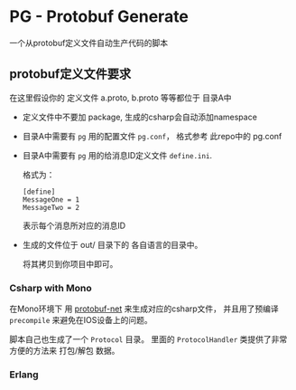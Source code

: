 # PG - Protobuf Generate

一个从protobuf定义文件自动生产代码的脚本

## protobuf定义文件要求

在这里假设你的 定义文件 a.proto, b.proto 等等都位于 目录A中

*   定义文件中不要加 package, 生成的csharp会自动添加namespace
*   目录A中需要有 `pg` 用的配置文件 `pg.conf`， 格式参考 此repo中的 pg.conf
*   目录A中需要有 `pg` 用的给消息ID定义文件 `define.ini`.

     格式为：
     
     ```
     [define]
     MessageOne = 1
     MessageTwo = 2
     ```
     
     表示每个消息所对应的消息ID
     
*   生成的文件位于 out/ 目录下的 各自语言的目录中。

     将其拷贝到你项目中即可。


### Csharp with Mono

在Mono环境下 用 [protobuf-net][1] 来生成对应的csharp文件，
并且用了预编译 `precompile` 来避免在IOS设备上的问题。

脚本自己也生成了一个 `Protocol` 目录。
里面的 `ProtocolHandler` 类提供了非常方便的方法来 打包/解包 数据。










### Erlang


[1]: https://code.google.com/p/protobuf-net/
